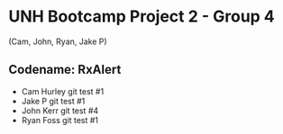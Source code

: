 # UNH Bootcamp Project 2 - Group 4
(Cam, John, Ryan, Jake P)

## Codename: RxAlert

- Cam Hurley git test #1
- Jake P git test   #1
- John Kerr git test #4
- Ryan Foss git test #1
